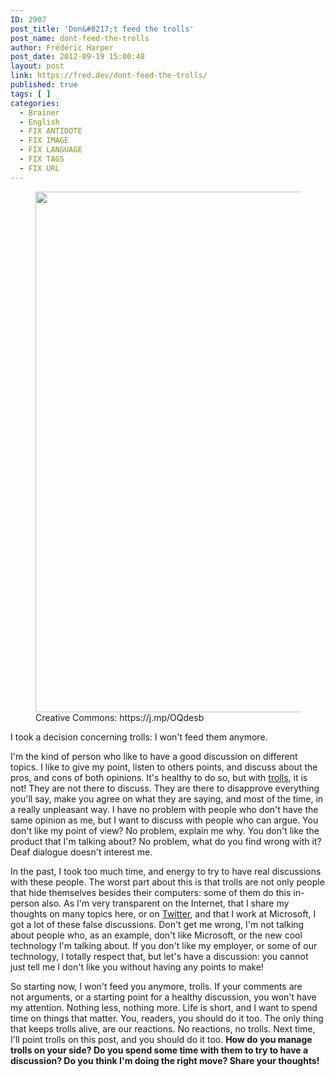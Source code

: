 ```yaml
---
ID: 2907
post_title: 'Don&#8217;t feed the trolls'
post_name: dont-feed-the-trolls
author: Frédéric Harper
post_date: 2012-09-19 15:00:48
layout: post
link: https://fred.dev/dont-feed-the-trolls/
published: true
tags: [ ]
categories:
  - Brainer
  - English
  - FIX ANTIDOTE
  - FIX IMAGE
  - FIX LANGUAGE
  - FIX TAGS
  - FIX URL
---
```

<figure><img title="trollface" src="http://fred.dev/wp-content/uploads/2012/09/trollface.jpg" alt="" width="1024" height="833"/><figcaption> Creative Commons: https://j.mp/OQdesb</figcaption></figure><p style="text-align:left">I took a decision concerning trolls: I won't feed them anymore.</p><p>I'm the kind of person who like to have a good discussion on different topics. I like to give my point, listen to others points, and discuss about the pros, and cons of both opinions. It's healthy to do so, but with <a href="https://en.wikipedia.org/wiki/Troll_(Internet)" target="_blank" rel="noopener noreferrer">trolls</a>, it is not! They are not there to discuss. They are there to disapprove everything you'll say, make you agree on what they are saying, and most of the time, in a really unpleasant way. I have no problem with people who don't have the same opinion as me, but I want to discuss with people who can argue. You don't like my point of view? No problem, explain me why. You don't like the product that I'm talking about? No problem, what do you find wrong with it? Deaf dialogue doesn't interest me.</p><p>In the past, I took too much time, and energy to try to have real discussions with these people. The worst part about this is that trolls are not only people that hide themselves besides their computers: some of them do this in-person also. As I'm very transparent on the Internet, that I share my thoughts on many topics here, or on <a href="https://twitter.com/fharper" target="_blank" rel="noopener noreferrer">Twitter</a>, and that I work at Microsoft, I got a lot of these false discussions. Don't get me wrong, I'm not talking about people who, as an example, don't like Microsoft, or the new cool technology I'm talking about. If you don't like my employer, or some of our technology, I totally respect that, but let's have a discussion: you cannot just tell me I don't like you without having any points to make!</p><p>So starting now, I won't feed you anymore, trolls. If your comments are not arguments, or a starting point for a healthy discussion, you won't have my attention. Nothing less, nothing more. Life is short, and I want to spend time on things that matter. You, readers, you should do it too. The only thing that keeps trolls alive, are our reactions. No reactions, no trolls. Next time, I'll point trolls on this post, and you should do it too. <strong>How do you manage trolls on your side? Do you spend some time with them to try to have a discussion? Do you think I'm doing the right move? Share your thoughts!</strong></p> 